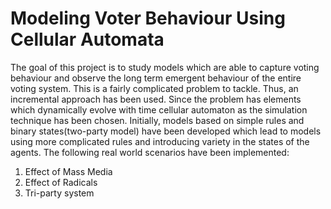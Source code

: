 # Modeling Voter Behaviour Using Cellular Automata

The goal of this project is to study models which are able to capture voting behaviour and observe
the long term emergent behaviour of the entire voting system. This is a fairly complicated problem
to tackle. Thus, an incremental approach has been used. Since the
problem has elements which dynamically evolve with time cellular automaton
as the simulation technique has been chosen.
Initially, models based on simple rules and binary states(two-party model) have been developed which lead to models using more complicated rules and introducing variety in the states of the agents. The following real world scenarios have been implemented:
1. Effect of Mass Media
2. Effect of Radicals
3. Tri-party system
